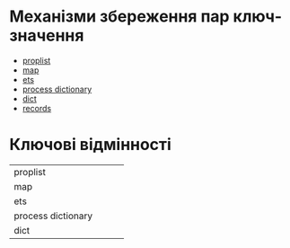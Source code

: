 # Механізми збереження пар ключ-значення

- [proplist](https://www.erlang.org/doc/man/proplists)
- [map](https://www.erlang.org/doc/man/maps.html)
- [ets](https://www.erlang.org/doc/man/ets)
- [process dictionary](https://erlang.org/course/advanced.html#dict)
- [dict](https://www.erlang.org/doc/man/dict)
- [records](https://www.erlang.org/doc/reference_manual/records.html)


# Ключові відмінності

|                  |            |              |                  |
|------------------|------------|--------------|------------------|
|proplist          |            |              |                  |
|map               |            |              |                  |
|ets               |            |              |                  |
|process dictionary|            |              |                  |
|dict              |            |              |                  |

